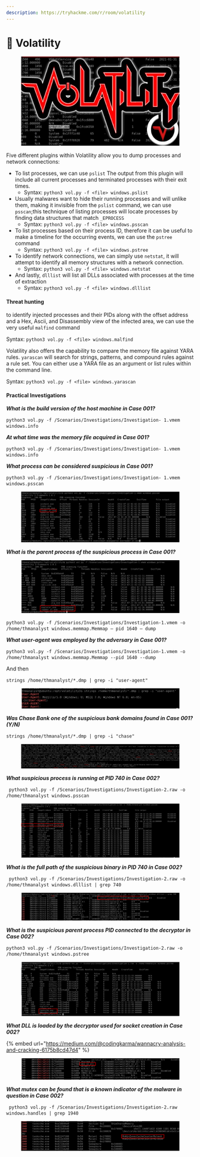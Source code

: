 ```yaml
---
description: https://tryhackme.com/r/room/volatility
---
```


# 🏐 Volatility

<figure><img src="../../../../.gitbook/assets/image (11) (1) (1) (1) (1) (1) (1) (1) (1) (1) (1) (1) (1) (1) (1) (1) (1) (1).png" alt=""><figcaption></figcaption></figure>

Five different plugins within Volatility allow you to dump processes and network connections:

* To list processes, we can use `pslist` The output from this plugin will include all current processes and terminated processes with their exit times.
  * Syntax: `python3 vol.py -f <file> windows.pslist`
* Usually malwares want to hide their running processes and will unlike them, making it invisible from the `pslist` command, we can use `psscan`;this technique of listing processes will locate processes by finding data structures that match `_EPROCESS`
  * Syntax: `python3 vol.py -f <file> windows.psscan`
* To list processes based on their process ID, therefore it can be useful to make a timeline for the occurring events, we can use the `pstree` command
  * Syntax: `python3 vol.py -f <file> windows.pstree`
* To identify network connections, we can simply use `netstat`, it will attempt to identify all memory structures with a network connection.
  * Syntax: `python3 vol.py -f <file> windows.netstat`
* And lastly, `dlllist` will list all DLLs associated with processes at the time of extraction
  * Syntax: `python3 vol.py -f <file> windows.dlllist`

#### Threat hunting

to identify injected processes and their PIDs along with the offset address and a Hex, Ascii, and Disassembly view of the infected area, we can use the very useful `malfind` command

Syntax: `python3 vol.py -f <file> windows.malfind`

Volatility also offers the capability to compare the memory file against YARA rules. `yarascan` will search for strings, patterns, and compound rules against a rule set. You can either use a YARA file as an argument or list rules within the command line.

Syntax: `python3 vol.py -f <file> windows.yarascan`

#### Practical Investigations

_**What is the build version of the host machine in Case 001?**_

```
python3 vol.py -f /Scenarios/Investigations/Investigation- 1.vmem windows.info
```

_**At what time was the memory file acquired in Case 001?**_

```
python3 vol.py -f /Scenarios/Investigations/Investigation- 1.vmem windows.info
```

_**What process can be considered suspicious in Case 001?**_

```
python3 vol.py -f /Scenarios/Investigations/Investigation- 1.vmem windows.psscan
```

<figure><img src="../../../../.gitbook/assets/image (12) (1) (1) (1) (1) (1) (1) (1) (1) (1) (1) (1) (1).png" alt=""><figcaption></figcaption></figure>

_**What is the parent process of the suspicious process in Case 001?**_

<figure><img src="../../../../.gitbook/assets/image (13) (1) (1) (1) (1) (1) (1) (1) (1) (1) (1).png" alt=""><figcaption></figcaption></figure>

```
python3 vol.py -f /Scenarios/Investigations/Investigation-1.vmem -o /home/thmanalyst windows.memmap.Memmap — pid 1640 — dump
```

_**What user-agent was employed by the adversary in Case 001?**_

```
python3 vol.py -f /Scenarios/Investigations/Investigation-1.vmem -o /home/thmanalyst windows.memmap.Memmap --pid 1640 --dump
```

And then&#x20;

```
strings /home/thmanalyst/*.dmp | grep -i "user-agent"
```

<figure><img src="../../../../.gitbook/assets/image (14) (1) (1) (1) (1) (1) (1) (1).png" alt=""><figcaption></figcaption></figure>

_**Was Chase Bank one of the suspicious bank domains found in Case 001? (Y/N)**_

```
strings /home/thmanalyst/*.dmp | grep -i "chase"
```

<figure><img src="../../../../.gitbook/assets/image (15) (1) (1) (1) (1) (1) (1) (1).png" alt=""><figcaption></figcaption></figure>

_**What suspicious process is running at PID 740 in Case 002?**_

```
 python3 vol.py -f /Scenarios/Investigations/Investigation-2.raw -o /home/thmanalyst windows.psscan
```

<figure><img src="../../../../.gitbook/assets/image (16) (1) (1) (1) (1) (1) (1) (1).png" alt=""><figcaption></figcaption></figure>

_**What is the full path of the suspicious binary in PID 740 in Case 002?**_

```
 python3 vol.py -f /Scenarios/Investigations/Investigation-2.raw -o /home/thmanalyst windows.dlllist | grep 740
```

<figure><img src="../../../../.gitbook/assets/image (17) (1) (1) (1) (1) (1).png" alt=""><figcaption></figcaption></figure>

_**What is the suspicious parent process PID connected to the decryptor in Case 002?**_

```
python3 vol.py -f /Scenarios/Investigations/Investigation-2.raw -o /home/thmanalyst windows.pstree
```

<figure><img src="../../../../.gitbook/assets/image (18) (1) (1) (1).png" alt=""><figcaption></figcaption></figure>

_**What DLL is loaded by the decryptor used for socket creation in Case 002?**_

{% embed url="https://medium.com/@codingkarma/wannacry-analysis-and-cracking-6175b8cd47d4" %}

<figure><img src="../../../../.gitbook/assets/image (19) (1) (1).png" alt=""><figcaption></figcaption></figure>

_**What mutex can be found that is a known indicator of the malware in question in Case 002?**_

```
 python3 vol.py -f /Scenarios/Investigations/Investigation-2.raw windows.handles | grep 1940
```

<figure><img src="../../../../.gitbook/assets/image (20) (1) (1).png" alt=""><figcaption></figcaption></figure>

